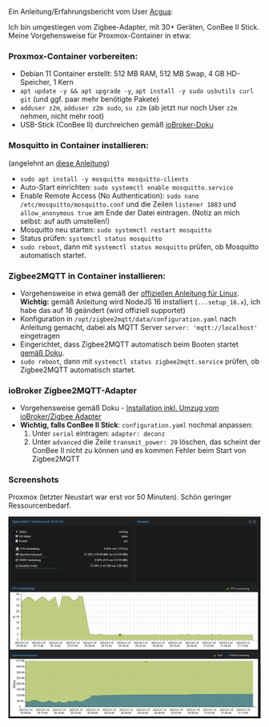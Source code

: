 Ein Anleitung/Erfahrungsbericht vom User [Acgua](https://github.com/Acgua):

Ich bin umgestiegen vom Zigbee-Adapter, mit 30+ Geräten, ConBee II Stick.
Meine Vorgehensweise für Proxmox-Container in etwa:

### Proxmox-Container vorbereiten:

-   Debian 11 Container erstellt: 512 MB RAM, 512 MB Swap, 4 GB HD-Speicher, 1 Kern
-   `apt update -y && apt upgrade -y`, `apt install -y sudo usbutils curl git` (und ggf. paar mehr benötigte Pakete)
-   `adduser z2m`, `adduser z2m sudo`, `su z2m` (ab jetzt nur noch User `z2m` nehmen, nicht mehr root)
-   USB-Stick (ConBee II) durchreichen gemäß [ioBroker-Doku](https://github.com/ioBroker/ioBroker.docs/blob/master/docs/de/install/proxmox.md#proxmox---lxc-linux-containers---usb-ger%C3%A4te-durchreichen)

### Mosquitto in Container installieren:

(angelehnt an [diese Anleitung](https://randomnerdtutorials.com/how-to-install-mosquitto-broker-on-raspberry-pi/))

-   `sudo apt install -y mosquitto mosquitto-clients`
-   Auto-Start einrichten: `sudo systemctl enable mosquitto.service`
-   Enable Remote Access (No Authentication): `sudo nano /etc/mosquitto/mosquitto.conf` und die Zeilen `listener 1883` und `allow_anonymous true` am Ende der Datei eintragen. (Notiz an mich selbst: auf auth umstellen!)
-   Mosquitto neu starten: `sudo systemctl restart mosquitto`
-   Status prüfen: `systemctl status mosquitto`
-   `sudo reboot`, dann mit `systemctl status mosquitto` prüfen, ob Mosquitto automatisch startet.

### Zigbee2MQTT in Container installieren:

-   Vorgehensweise in etwa gemäß der [offiziellen Anleitung für Linux](https://www.zigbee2mqtt.io/guide/installation/01_linux.html). **Wichtig:** gemäß Anleitung wird NodeJS 16 installiert (`...setup_16.x`), ich habe das auf 18 geändert (wird offiziell supportet)
-   Konfiguration in `/opt/zigbee2mqtt/data/configuration.yaml` nach Anleitung gemacht, dabei als MQTT Server `server: 'mqtt://localhost'` eingetragen
-   Eingerichtet, dass Zigbee2MQTT automatisch beim Booten startet [gemäß Doku](https://www.zigbee2mqtt.io/guide/installation/01_linux.html#optional-running-as-a-daemon-with-systemctl).
-   `sudo reboot`, dann mit `systemctl status zigbee2mqtt.service` prüfen, ob Zigbee2MQTT automatisch startet.

### ioBroker Zigbee2MQTT-Adapter

-   Vorgehensweise gemäß Doku - [Installation inkl. Umzug vom ioBroker/Zigbee Adapter](https://github.com/o0shojo0o/ioBroker.zigbee2mqtt/blob/main/docs/DE/DE_get-started_move.md)
-   **Wichtig, falls ConBee II Stick**: `configuration.yaml` nochmal anpassen:
    1.  Unter `serial` eintragen: `adapter: deconz`
    2.  Unter `advanced` die Zeile `transmit_power: 20` löschen, das scheint der ConBee II nicht zu können und es kommen Fehler beim Start von Zigbee2MQTT

### Screenshots

Proxmox (letzter Neustart war erst vor 50 Minuten). Schön geringer Ressourcenbedarf.

![Proxmox Container Perfomence](../img/ProxmoxContainerPerfomence.png)